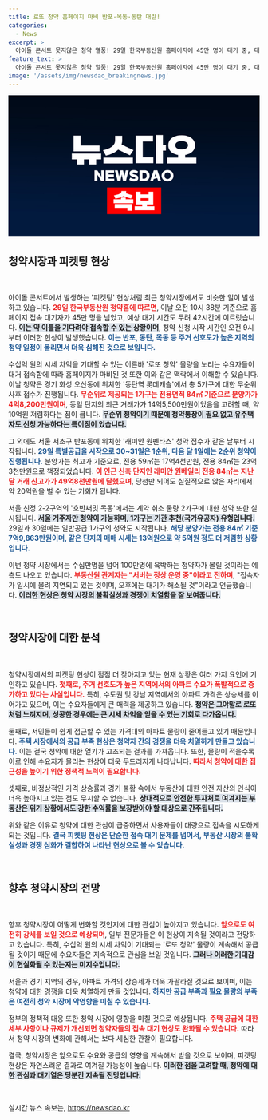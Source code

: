 ```yaml
---
title: 로또 청약 홈페이지 마비 반포·목동·동탄 대란!
categories:
  - News
excerpt: >
  아이돌 콘서트 못지않은 청약 열풍! 29일 한국부동산원 홈페이지에 45만 명이 대기 중, 대기 시간은 42시간에 달해. 수십억 시세차익 기대 속 로또 청약에 수요자들 몰려! 이 뜨거운 참여의 배경과 현황을 지금 확인하세요!
feature_text: >
  아이돌 콘서트 못지않은 청약 열풍! 29일 한국부동산원 홈페이지에 45만 명이 대기 중, 대기 시간은 42시간에 달해. 수십억 시세차익 기대 속 로또 청약에 수요자들 몰려! 이 뜨거운 참여의 배경과 현황을 지금 확인하세요!
image: '/assets/img/newsdao_breakingnews.jpg'
---
```


<p><img src="/assets/img/newsdao_breakingnews.jpg" alt="flaretime 속보" /></p>

<h2 data-ke-size="size26">청약시장과 피켓팅 현상</h2>

<p data-ke-size="size16">&nbsp;</p>

<p>아이돌 콘서트에서 발생하는 '피켓팅' 현상처럼 최근 청약시장에서도 비슷한 일이 발생하고 있습니다. <b><span style="color: #ee2323;">29일 한국부동산원 청약홈에 따르면</span></b>, 이날 오전 10시 38분 기준으로 홈페이지 접속 대기자가 45만 명을 넘었고, 예상 대기 시간도 무려 42시간에 이르렀습니다. <b><span style="background-color: #21538527;">이는 약 이틀을 기다려야 접속할 수 있는 상황이며</span></b>, 청약 신청 시작 시간인 오전 9시부터 이러한 현상이 발생했습니다. <b><span style="color: #1a5490;">이는 반포, 동탄, 목동 등 주거 선호도가 높은 지역의 청약 일정이 몰리면서 더욱 심해진 것으로 보입니다.</span></b></p>

<p>수십억 원의 시세 차익을 기대할 수 있는 이른바 '로또 청약' 물량을 노리는 수요자들이 대거 접속함에 따라 홈페이지가 마비된 것 또한 이와 같은 맥락에서 이해할 수 있습니다. 이날 청약은 경기 화성 오산동에 위치한 '동탄역 롯데캐슬'에서 총 5가구에 대한 무순위 사후 접수가 진행됩니다. <b><span style="color: #ee2323;">무순위로 제공되는 1가구는 전용면적 84㎡ 기준으로 분양가가 4억8,200만원이며</span></b>, 동일 단지의 최근 거래가가 14억5,500만원이었음을 고려할 때, 약 10억원 저렴하다는 점이 큽니다. <b><span style="background-color: #21538527;">무순위 청약이기 때문에 청약통장이 필요 없고 유주택자도 신청 가능하다는 특이점이 있습니다.</span></b></p>

<p>그 외에도 서울 서초구 반포동에 위치한 '래미안 원펜타스' 청약 접수가 같은 날부터 시작됩니다. <b><span style="color: #1a5490;">29일 특별공급을 시작으로 30~31일은 1순위, 다음 달 1일에는 2순위 청약이 진행됩니다.</span></b> 분양가는 최고가 기준으로, 전용 59㎡는 17억4천만원, 전용 84㎡는 23억3천만원으로 책정되었습니다. <b><span style="color: #ee2323;">이 인근 신축 단지인 래미안 원베일리 전용 84㎡는 지난달 거래 신고가가 49억8천만원에 달했으며</span></b>, 당첨만 되어도 실질적으로 앉은 자리에서 약 20억원을 벌 수 있는 기회가 됩니다.</p>

<p>서울 신정 2-2구역의 '호반써밋 목동'에서는 계약 취소 물량 2가구에 대한 청약 또한 실시됩니다. <b><span style="background-color: #21538527;">서울 거주자만 청약이 가능하며, 1가구는 기관 추천(국가유공자) 유형입니다.</span></b> 29일과 30일에는 일반공급 1가구의 청약도 시작됩니다. <b><span style="color: #1a5490;">해당 분양가는 전용 84㎡ 기준 7억9,863만원이며, 같은 단지의 매매 시세는 13억원으로 약 5억원 정도 더 저렴한 상황입니다.</span></b></p>

<p>이번 청약 시장에서는 수십만명을 넘어 100만명에 육박하는 청약자가 몰릴 것이라는 예측도 나오고 있습니다. <b><span style="color: #ee2323;">부동산원 관계자는 "서버는 정상 운영 중"이라고 전하며</span></b>, "접속자가 일시에 몰려 지연되고 있는 것이며, 오후에는 대기가 해소될 것"이라고 언급했습니다. <b><span style="background-color: #21538527;">이러한 현상은 청약 시장의 불확실성과 경쟁이 치열함을 잘 보여줍니다.</span></b></p>

<p data-ke-size="size16">&nbsp;</p>

<h2 data-ke-size="size26">청약시장에 대한 분석</h2>

<p data-ke-size="size16">&nbsp;</p>

<p>청약시장에서의 피켓팅 현상이 점점 더 잦아지고 있는 현재 상황은 여러 가지 요인에 기인하고 있습니다. <b><span style="color: #ee2323;">첫째로, 주거 선호도가 높은 지역에서의 아파트 수요가 폭발적으로 증가하고 있다는 사실입니다.</span></b> 특히, 수도권 및 강남 지역에서의 아파트 가격은 상승세를 이어가고 있으며, 이는 수요자들에게 큰 매력을 제공하고 있습니다. <b><span style="background-color: #21538527;">청약은 그야말로 로또처럼 느껴지며, 성공한 경우에는 큰 시세 차익을 얻을 수 있는 기회로 다가옵니다.</span></b></p>

<p>둘째로, 서민들이 쉽게 접근할 수 있는 가격대의 아파트 물량이 줄어들고 있기 때문입니다. <b><span style="color: #1a5490;">주택 시장에서의 공급 부족 현상은 청약자 간의 경쟁을 더욱 치열하게 만들고 있습니다.</span></b> 이는 결국 청약에 대한 열기가 고조되는 결과를 가져옵니다. 또한, 물량이 적을수록 이로 인해 수요자가 몰리는 현상이 더욱 두드러지게 나타납니다. <b><span style="color: #ee2323;">따라서 청약에 대한 접근성을 높이기 위한 정책적 노력이 필요합니다.</span></b></p>

<p>셋째로, 비정상적인 가격 상승률과 경기 불황 속에서 부동산에 대한 안전 자산의 인식이 더욱 높아지고 있는 점도 무시할 수 없습니다. <b><span style="background-color: #21538527;">상대적으로 안전한 투자처로 여겨지는 부동산은 위기 상황에서도 강한 수익률을 보장받아야 할 대상으로 간주됩니다.</span></b></p>

<p>위와 같은 이유로 청약에 대한 관심이 급증하면서 사용자들이 대량으로 접속을 시도하게 되는 것입니다. <b><span style="color: #1a5490;">결국 피켓팅 현상은 단순한 접속 대기 문제를 넘어서, 부동산 시장의 불확실성과 경쟁 심화가 결합하여 나타난 현상으로 볼 수 있습니다.</span></b></p>

<p data-ke-size="size16">&nbsp;</p>

<h2 data-ke-size="size26">향후 청약시장의 전망</h2>

<p data-ke-size="size16">&nbsp;</p>

<p>향후 청약시장이 어떻게 변화할 것인지에 대한 관심이 높아지고 있습니다. <b><span style="color: #ee2323;">앞으로도 여전히 강세를 보일 것으로 예상되며</span></b>, 일부 전문가들은 이 현상이 지속될 것이라고 전망하고 있습니다. 특히, 수십억 원의 시세 차익이 기대되는 '로또 청약' 물량이 계속해서 공급될 것이기 때문에 수요자들은 지속적으로 관심을 보일 것입니다. <b><span style="background-color: #21538527;">그러나 이러한 기대감이 현실화될 수 있는지는 미지수입니다.</span></b></p>

<p>서울과 경기 지역의 경우, 아파트 가격의 상승세가 더욱 가팔라질 것으로 보이며, 이는 청약에 대한 경쟁을 더욱 치열하게 만들 것입니다. <b><span style="color: #1a5490;">하지만 공급 부족과 필요 물량의 부족은 여전히 청약 시장에 악영향을 미칠 수 있습니다.</span></b></p>

<p>정부의 정책적 대응 또한 청약 시장에 영향을 미칠 것으로 예상됩니다. <b><span style="color: #ee2323;">주택 공급에 대한 세부 사항이나 규제가 개선되면 청약자들의 접속 대기 현상도 완화될 수 있습니다.</span></b> 따라서 청약 시장의 변화에 관해서는 보다 세심한 관찰이 필요합니다.</p>

<p>결국, 청약시장은 앞으로도 수요와 공급의 영향을 계속해서 받을 것으로 보이며, 피켓팅 현상은 자연스러운 결과로 여겨질 가능성이 높습니다. <b><span style="background-color: #21538527;">이러한 점을 고려할 때, 청약에 대한 관심과 대기열은 당분간 지속될 전망입니다.</span></b></p>

<p data-ke-size="size16">&nbsp;</p>
실시간 뉴스 속보는, <a href="https://newsdao.kr" rel="dofollow">https://newsdao.kr</a>


